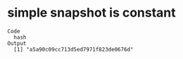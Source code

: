 # simple snapshot is constant

    Code
      hash
    Output
      [1] "a5a90c09cc713d5ed7971f823de0676d"

